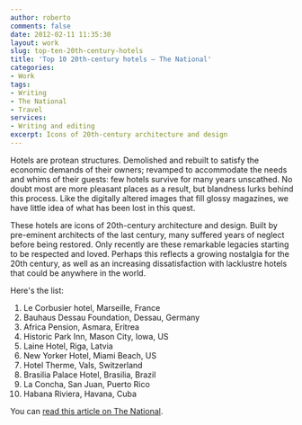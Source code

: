 ```yaml
---
author: roberto
comments: false
date: 2012-02-11 11:35:30
layout: work
slug: top-ten-20th-century-hotels
title: 'Top 10 20th-century hotels – The National'
categories:
- Work
tags:
- Writing
- The National
- Travel
services: 
- Writing and editing
excerpt: Icons of 20th-century architecture and design
---
```


<span class="firstcharacter">H</span>otels are protean structures. Demolished and rebuilt to satisfy the economic demands of their owners; revamped to accommodate the needs and whims of their guests: few hotels survive for many years unscathed. No doubt most are more pleasant places as a result, but blandness lurks behind this process. Like the digitally altered images that fill glossy magazines, we have little idea of what has been lost in this quest.

These hotels are icons of 20th-century architecture and design. Built by pre-eminent architects of the last century, many suffered years of neglect before being restored. Only recently are these remarkable legacies starting to be respected and loved. Perhaps this reflects a growing nostalgia for the 20th century, as well as an increasing dissatisfaction with lacklustre hotels that could be anywhere in the world.

Here's the list:

1. Le Corbusier hotel, Marseille, France
2. Bauhaus Dessau Foundation, Dessau, Germany
3. Africa Pension, Asmara, Eritrea
4. Historic Park Inn, Mason City, Iowa, US
5. Laine Hotel, Riga, Latvia
6. New Yorker Hotel, Miami Beach, US
7. Hotel Therme, Vals, Switzerland
8. Brasilia Palace Hotel, Brasilia, Brazil
9. La Concha, San Juan, Puerto Rico
10. Habana Riviera, Havana, Cuba

You can [read this article on The National](http://www.thenational.ae/lifestyle/travel/top-10-hotels-restored-to-function-but-keeping-form-in-mind#full).
